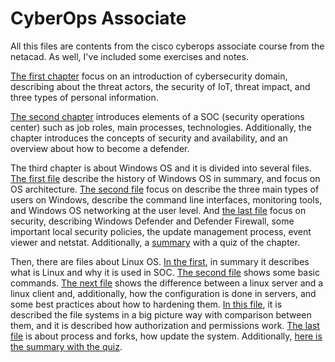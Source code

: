 # CyberOps Associate

All this files are contents from the cisco cyberops associate course from the netacad. As well, I've included some exercises and notes.

[The first chapter](1.0.0.TheDanger.md) focus on an introduction of cybersecurity domain, describing about the threat actors, the security of IoT, threat impact, and three types of personal information.

[The second chapter](2.0.0.FirghtersInTheWarAgainstCybercrime.md) introduces elements of a SOC (security operations center) such as job roles, main processes, technologies. Additionally, the chapter introduces the concepts of security and availability, and an overview about how to become a defender.

The third chapter is about Windows OS and it is divided into several files. [The first file](3.0.0.TheWindowsOS.md) describe the history of Windows OS in summary, and focus on OS architecture. [The second file](./3.3.0-WindowsConfigAndMon.md) focus on describe the three main types of users on Windows, describe the command line interfaces, monitoring tools, and Windows OS networking at the user level. And [the last file](3.4.0-WindowsSecurity.md) focus on security, describing Windows Defender and Defender Firewall, some important local security policies, the update management process, event viewer and netstat. Additionally, a [summary](3.5.0-WindowsOperatingSystemSummary.md) with a quiz of the chapter.

Then, there are files about Linux OS. [In the first](4.0.0-LinuxBasics.md), in summary it describes what is Linux and why it is used in SOC. [The second file](4.2.0-LinuxShell.md) shows some basic commands. [The next file](4.3.0-LinuxServerAndClients.md) shows the difference between a linux server and a linux client and, additionally, how the configuration is done in servers, and some best practices about how to hardening them. [In this file](4.5.0-LinuxFileSystem.md), it is described the file systems in a big picture way with comparison between them, and it is described how authorization and permissions work. [The last file](4.7.1-WorkingOnALinuxHost.md) is about process and forks, how update the system. Additionally, [here is the summary with the quiz](4.8.0-LinuxBasicsSummary.md).